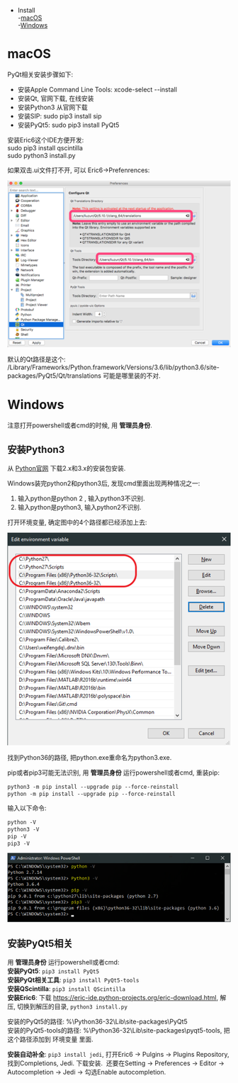 - Install  
    -[macOS](#macos)  
    -[Windows](#windows)   

# macOS  
PyQt相关安装步骤如下:  
* 安装Apple Command Line Tools: xcode-select --install
* 安装Qt, 官网下载, 在线安装
* 安装Python3 从官网下载
* 安装SIP: sudo pip3 install sip
* 安装PyQt5: sudo pip3 install PyQt5

安装Eric6这个IDE方便开发:  
sudo pip3 install qscintilla  
sudo python3 install.py  

如果双击.ui文件打不开, 可以 Eric6->Prefenrences: 

![Eric6P](/Assets/Eric6P.png)  

默认的Qt路径是这个: 
/Library/Frameworks/Python.framework/Versions/3.6/lib/python3.6/site-packages/PyQt5/Qt/translations
可能是哪里装的不对.   


# Windows  

注意打开powershell或者cmd的时候, 用 **管理员身份**.   

## 安装Python3

从 [Python官网](https://www.python.org/) 下载2.x和3.x的安装包安装.  

Windows装完python2和python3后, 发现cmd里面出现两种情况之一:   
1. 输入python是python 2 , 输入python3不识别.  
2. 输入python是python3, 输入python2不识别.   

打开环境变量, 确定图中的4个路径都已经添加上去:  

![Path](/Assets/path.png)  

找到Python36的路径, 把python.exe重命名为python3.exe.  

pip或者pip3可能无法识别, 用 **管理员身份** 运行powershell或者cmd, 重装pip:  

```
python3 -m pip install --upgrade pip --force-reinstall
python -m pip install --upgrade pip --force-reinstall
```

输入以下命令:   

```
python -V
python3 -V
pip -V
pip3 -V
```  

![Version](/Assets/version.png)  

## 安装PyQt5相关  
 用 **管理员身份** 运行powershell或者cmd:  
**安装PyQt5**:  `pip3 install PyQt5`  
**安装PyQt相关工具**: `pip3 install PyQt5-tools`  
**安装QScintilla**: `pip3 install QScintilla`  
**安装Eric6**: 下载 https://eric-ide.python-projects.org/eric-download.html, 解压, 切换到解压的目录, `python3 install.py`  

安装的PyQt5的路径: %\Python36-32\Lib\site-packages\PyQt5  
安装的PyQt5-tools的路径: %\Python36-32\Lib\site-packages\pyqt5-tools, 把这个路径添加到 环境变量 里面. 

**安装自动补全**: `pip3 install jedi`, 打开Eric6 -> Pulgins -> Plugins Repository, 找到Completions, Jedi. 下载安装.  还要在Setting -> Preferences -> Editor -> Autocompletion -> Jedi -> 勾选Enable autocompletion.